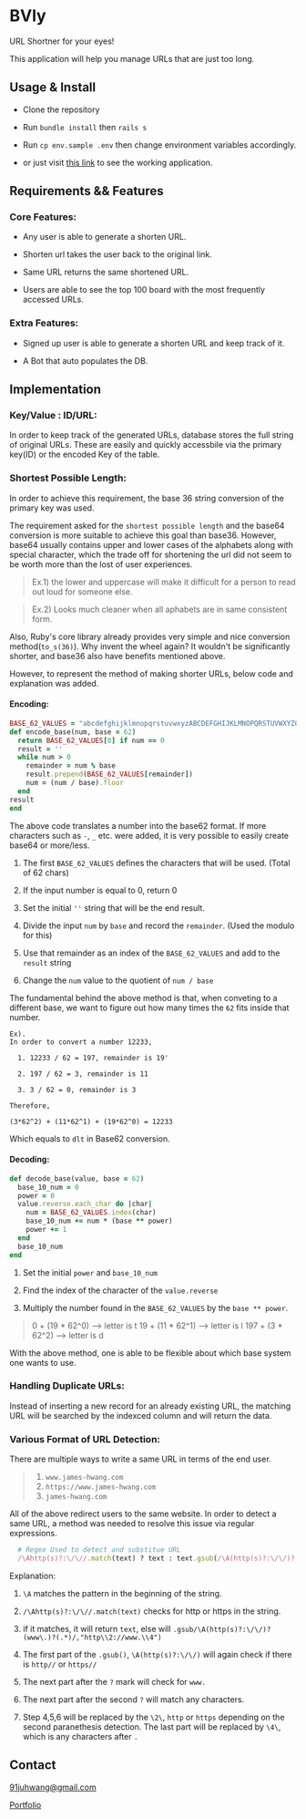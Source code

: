 # BVly

URL Shortner for your eyes!

This application will help you manage URLs that are just too long.

## Usage & Install

* Clone the repository

* Run `bundle install` then `rails s`

* Run `cp env.sample .env` then change environment variables accordingly.

* or just visit [this link](https://bvly.herokuapp.com/) to see the working application.

## Requirements && Features

### Core Features:

* Any user is able to generate a shorten URL.

* Shorten url takes the user back to the original link.

* Same URL returns the same shortened URL.

* Users are able to see the top 100 board with the most frequently accessed URLs.

### Extra Features:

* Signed up user is able to generate a shorten URL and keep track of it.

* A Bot that auto populates the DB.

## Implementation

### Key/Value : ID/URL:

In order to keep track of the generated URLs, database stores the full string of original URLs. These are easily and quickly accessbile via the primary key(ID) or the encoded Key of the table.

### Shortest Possible Length:

In order to achieve this requirement, the base 36 string conversion of the primary key was used.

The requirement asked for the `shortest possible length` and the base64 conversion is more suitable to achieve this goal than base36. However, base64 usually contains upper and lower cases of the alphabets along with special character, which the trade off for shortening the url did not seem to be worth more than the lost of user experiences.

  > Ex.1) the lower and uppercase will make it difficult for a person to read out loud for someone else.

  > Ex.2) Looks much cleaner when all aphabets are in same consistent form.

Also, Ruby's core library already provides very simple and nice conversion method(`to_s(36)`). Why invent the wheel again? It wouldn't be significantly shorter, and base36 also have benefits mentioned above.

However, to represent the method of making shorter URLs, below code and explanation was added.

#### Encoding:
```ruby
BASE_62_VALUES = "abcdefghijklmnopqrstuvwxyzABCDEFGHIJKLMNOPQRSTUVWXYZ0123456789"
def encode_base(num, base = 62)
  return BASE_62_VALUES[0] if num == 0
  result = ''
  while num > 0
    remainder = num % base
    result.prepend(BASE_62_VALUES[remainder])
    num = (num / base).floor
  end
result
end
```

The above code translates a number into the base62 format. If more characters such as `-`, `_` etc. were added, it is very possible to easily create base64 or more/less.

1. The first `BASE_62_VALUES` defines the characters that will be used. (Total of 62 chars)

2. If the input number is equal to 0, return 0

3. Set the initial `''` string that will be the end result.

4. Divide the input `num` by `base` and record the `remainder`. (Used the modulo for this)

5. Use that remainder as an index of the `BASE_62_VALUES` and add to the `result` string

6. Change the `num` value to the quotient of `num / base`

The fundamental behind the above method is that, when conveting to a different base, we want to figure out how many times the `62` fits inside that number.

```
Ex).
In order to convert a number 12233,

  1. 12233 / 62 = 197, remainder is 19'

  2. 197 / 62 = 3, remainder is 11

  3. 3 / 62 = 0, remainder is 3

Therefore,

(3*62^2) + (11*62^1) + (19*62^0) = 12233
```
Which equals to `dlt` in Base62 conversion.

#### Decoding:
```ruby
def decode_base(value, base = 62)
  base_10_num = 0
  power = 0
  value.reverse.each_char do |char|
    num = BASE_62_VALUES.index(char)
    base_10_num += num * (base ** power)
    power += 1
  end
  base_10_num
end
```
1. Set the initial `power` and `base_10_num`

2. Find the index of the character of the `value.reverse`

3. Multiply the number found in the `BASE_62_VALUES` by the `base ** power`.

  > 0 + (19 * 62^0) --> letter is t
  > 19 + (11 * 62^1) --> letter is l
  > 197 + (3 * 62^2) --> letter is d

With the above method, one is able to be flexible about which base system one wants to use.

### Handling Duplicate URLs:

Instead of inserting a new record for an already existing URL, the matching URL will be searched by the indexced column and will return the data.

### Various Format of URL Detection:

There are multiple ways to write a same URL in terms of the end user.

> 1) `www.james-hwang.com`
> 2) `https://www.james-hwang.com`
> 3) `james-hwang.com`

All of the above redirect users to the same website. In order to detect a same URL, a method was needed to resolve this issue via regular expressions.

```ruby
  # Regex Used to detect and substitue URL
  /\Ahttp(s)?:\/\//.match(text) ? text : text.gsub(/\A(http(s)?:\/\/)?(www\.)?(.*)/,"http\\2://www.\\4")
```

Explanation:

1. `\A` matches the pattern in the beginning of the string.

2. `/\Ahttp(s)?:\/\//.match(text)` checks for http or https in the string.

3. if it matches, it will return `text`, else will `.gsub/\A(http(s)?:\/\/)?(www\.)?(.*)/,"http\\2://www.\\4")`

4. The first part of the `.gsub()`, `\A(http(s)?:\/\/)` will again check if there is `http//` or `https//`

5. The next part after the `?` mark will check for `www.`

6. The next part after the second `?` will match any characters.

7. Step 4,5,6 will be replaced by the `\2\`, `http` or `https` depending on the second paranethesis detection. The last part will be replaced by `\4\`, which is any characters after `.`

## Contact

91juhwang@gmail.com

[Portfolio](https://www.james-hwang.com)